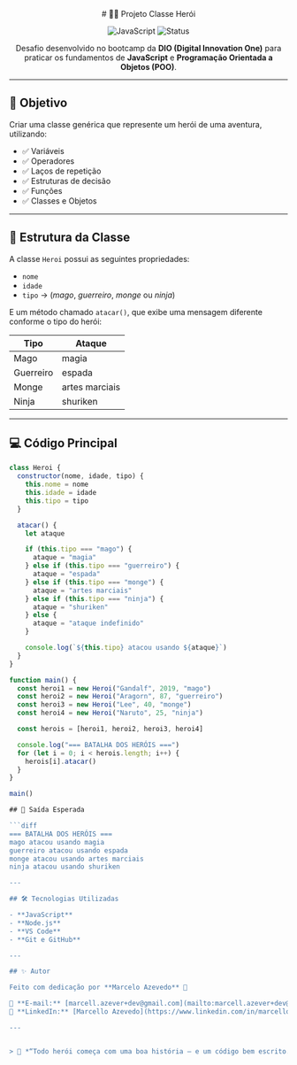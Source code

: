 <div align="center">
# 🦸‍♂️ Projeto Classe Herói

![JavaScript](https://img.shields.io/badge/JavaScript-F7DF1E?style=for-the-badge&logo=javascript&logoColor=000)
![Status](https://img.shields.io/badge/Status-Concluído-brightgreen?style=for-the-badge)

Desafio desenvolvido no bootcamp da **DIO (Digital Innovation One)** para praticar os fundamentos de **JavaScript** e **Programação Orientada a Objetos (POO)**.

</div>

---


## 🎯 Objetivo

Criar uma classe genérica que represente um herói de uma aventura, utilizando:

- ✅ Variáveis  
- ✅ Operadores  
- ✅ Laços de repetição  
- ✅ Estruturas de decisão  
- ✅ Funções  
- ✅ Classes e Objetos  

---

## 🧩 Estrutura da Classe

A classe `Heroi` possui as seguintes propriedades:
- `nome`
- `idade`
- `tipo` → (*mago*, *guerreiro*, *monge* ou *ninja*)

E um método chamado `atacar()`, que exibe uma mensagem diferente conforme o tipo do herói:

| Tipo       | Ataque             |
|-------------|--------------------|
| Mago        | magia              |
| Guerreiro   | espada             |
| Monge       | artes marciais     |
| Ninja       | shuriken           |

---

## 💻 Código Principal

```javascript
class Heroi {
  constructor(nome, idade, tipo) {
    this.nome = nome
    this.idade = idade
    this.tipo = tipo
  }

  atacar() {
    let ataque

    if (this.tipo === "mago") {
      ataque = "magia"
    } else if (this.tipo === "guerreiro") {
      ataque = "espada"
    } else if (this.tipo === "monge") {
      ataque = "artes marciais"
    } else if (this.tipo === "ninja") {
      ataque = "shuriken"
    } else {
      ataque = "ataque indefinido"
    }

    console.log(`${this.tipo} atacou usando ${ataque}`)
  }
}

function main() {
  const heroi1 = new Heroi("Gandalf", 2019, "mago")
  const heroi2 = new Heroi("Aragorn", 87, "guerreiro")
  const heroi3 = new Heroi("Lee", 40, "monge")
  const heroi4 = new Heroi("Naruto", 25, "ninja")

  const herois = [heroi1, heroi2, heroi3, heroi4]

  console.log("=== BATALHA DOS HERÓIS ===")
  for (let i = 0; i < herois.length; i++) {
    herois[i].atacar()
  }
}

main()

## 🧠 Saída Esperada

```diff
=== BATALHA DOS HERÓIS ===
mago atacou usando magia
guerreiro atacou usando espada
monge atacou usando artes marciais
ninja atacou usando shuriken

---

## 🛠️ Tecnologias Utilizadas

- **JavaScript**  
- **Node.js**  
- **VS Code**  
- **Git e GitHub**

---

## ✨ Autor

Feito com dedicação por **Marcelo Azevedo** 💪  

📧 **E-mail:** [marcell.azever+dev@gmail.com](mailto:marcell.azever+dev@gmail.com)  
💼 **LinkedIn:** [Marcello Azevedo](https://www.linkedin.com/in/marcello-azevedo-ba734451/)

---


> 💬 *“Todo herói começa com uma boa história — e um código bem escrito.”* 🚀
